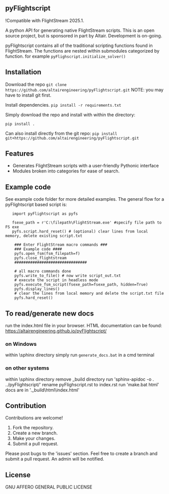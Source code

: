 ## pyFlightscript
!Compatible with FlightStream 2025.1.

A python API for generating native FlightStream scripts.
This is an open source project, but is sponsored in part by Altair. Development is on-going.

pyFlightscript contains all of the traditional scripting functions found in FlightStream. The functions are nested within
submodules categorized by function. for example `pyFlighscript.initialize_solver() `

## Installation
Download the repo
`git clone https://github.com/altairengineering/pyFlightscript.git`
NOTE: you may have to install git first.

Install dependencies. 
`pip install -r requirements.txt`

Simply download the repo and install with within the directory:

`pip install .`

Can also install directly from the git repo:
`pip install git+https://github.com/altairengineering/pyFlightscript.git`

## Features

- Generates FlightStream scripts with a user-friendly Pythonic interface
- Modules broken into categories for ease of search.

## Example code

See example code folder for more detailed examples.
The general flow for a pyFlightscript based script is:

```
   import pyFlightscript as pyfs

   fsexe_path = r'C:\filepath\FlightStream.exe' #specify file path to FS exe
   pyfs.script.hard_reset() # (optional) clear lines from local memory, delete existing script.txt

    ### Enter FlightStream macro commands ###
    ### Example code ####
    pyfs.open_fsm(fsm_filepath=f)
    pyfs.close_flightstream
    ################################

    # all macro commands done
    pyfs.write_to_file() # now write script_out.txt
    # execute the script in headless mode
    pyfs.execute_fsm_script(fsexe_path=fsexe_path, hidden=True) 
    pyfs.display_lines()
    # clear the lines from local memory and delete the script.txt file
    pyfs.hard_reset()  

```

## To read/generate new docs

run the index.html file in your browser.
HTML documentation can be found: https://altairengineering.github.io/pyFlightscript/

### on Windows

within \sphinx directory
simply run `generate_docs.bat` in a cmd terminal

### on other systems

within \sphinx directory
remove \_build directory
run 'sphinx-apidoc -o . ../pyFlightscript/'
rename pyFlighscript.rst to index.rst
run 'make.bat html'
docs are in '.\_build\html\index.html'

## Contribution

Contributions are welcome!

1. Fork the repository.
2. Create a new branch.
3. Make your changes.
4. Submit a pull request.

Please post bugs to the 'issues' section. Feel free to create a branch and submit a pull request. An admin will be notified.

## License

GNU AFFERO GENERAL PUBLIC LICENSE
